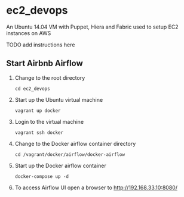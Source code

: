 # ec2_devops
An Ubuntu 14.04 VM with Puppet, Hiera and Fabric used to setup EC2 instances on AWS

TODO add instructions here


## Start Airbnb Airflow

1. Change to the root directory

    ```
    cd ec2_devops
    ```

2. Start up the Ubuntu virtual machine

    ```
    vagrant up docker
    ```

3. Login to the virtual machine

    ```
    vagrant ssh docker
    ```

4. Change to the Docker airflow container directory

    ```
    cd /vagrant/docker/airflow/docker-airflow
    ```

5. Start up the Docker airflow container

    ```
    docker-compose up -d
    ```

6. To access Airflow UI open a browser to http://192.168.33.10:8080/
